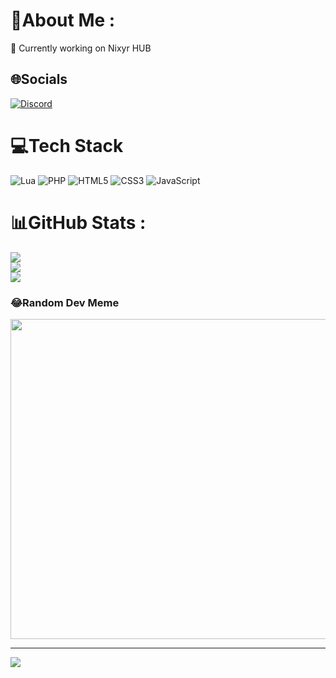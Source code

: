 # 💫About Me :
🔭 Currently working on Nixyr HUB

## 🌐Socials
[![Discord](https://img.shields.io/badge/Discord-%237289DA.svg?logo=discord&logoColor=white)](htttps://discord.gg/https://discord.gg/fcmdGkMea4) 

# 💻Tech Stack
![Lua](https://img.shields.io/badge/lua-%232C2D72.svg?style=for-the-badge&logo=lua&logoColor=white) ![PHP](https://img.shields.io/badge/php-%23777BB4.svg?style=for-the-badge&logo=php&logoColor=white) ![HTML5](https://img.shields.io/badge/html5-%23E34F26.svg?style=for-the-badge&logo=html5&logoColor=white) ![CSS3](https://img.shields.io/badge/css3-%231572B6.svg?style=for-the-badge&logo=css3&logoColor=white) ![JavaScript](https://img.shields.io/badge/javascript-%23323330.svg?style=for-the-badge&logo=javascript&logoColor=%23F7DF1E)
# 📊GitHub Stats :
![](https://github-readme-stats.vercel.app/api?username=nixyr&theme=vue&hide_border=false&include_all_commits=true&count_private=true)<br/>
![](https://github-readme-streak-stats.herokuapp.com/?user=nixyr&theme=vue&hide_border=false)<br/>
![](https://github-readme-stats.vercel.app/api/top-langs/?username=nixyr&theme=vue&hide_border=false&include_all_commits=true&count_private=true&layout=compact)

### 😂Random Dev Meme
<img src="https://random-memer.herokuapp.com/" width="512px"/>

---
[![](https://visitcount.itsvg.in/api?id=nixyr&icon=5&color=6)](https://visitcount.itsvg.in)
